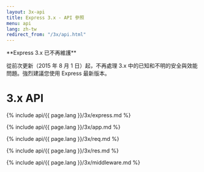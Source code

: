 ```yaml
---
layout: 3x-api
title: Express 3.x - API 參照
menu: api
lang: zh-tw
redirect_from: "/3x/api.html"
---
```

<div id="api-doc" markdown="1">

  <div class="doc-box doc-warn" markdown="1">
  **Express 3.x 已不再維護**

  從前次更新（2015 年 8 月 1 日）起，不再處理 3.x 中的已知和不明的安全與效能問題。強烈建議您使用 Express 最新版本。
  </div>

  <h1>3.x API</h1>

  <a id='express' class='h2'></a>
  {% include api/{{ page.lang }}/3x/express.md %}

  <a id='application' class='h2'></a>
  {% include api/{{ page.lang }}/3x/app.md %}

  <a id='request' class='h2'></a>
  {% include api/{{ page.lang }}/3x/req.md %}

  <a id='response' class='h2'></a>
  {% include api/{{ page.lang }}/3x/res.md %}

  <a id='middleware' class='h2'></a>
  {% include api/{{ page.lang }}/3x/middleware.md %}

</div>
